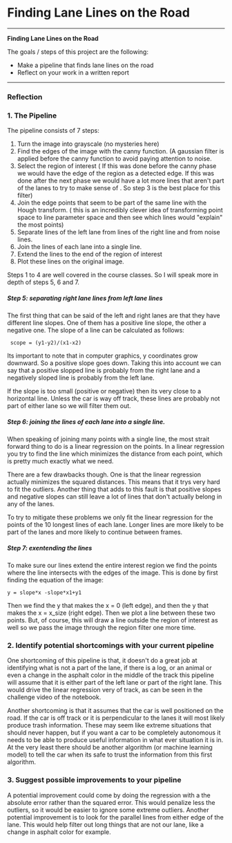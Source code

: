 # **Finding Lane Lines on the Road** 


---

**Finding Lane Lines on the Road**

The goals / steps of this project are the following:
* Make a pipeline that finds lane lines on the road
* Reflect on your work in a written report


[//]: # (Image References)

[image1]: ./examples/grayscale.jpg "Grayscale"

---

### Reflection

### 1. The Pipeline

The pipeline consists of 7 steps:
1. Turn the image into grayscale (no mysteries here)
2. Find the edges of the image with the canny function. (A gaussian filter is applied before the canny function to avoid paying attention to noise.
3. Select the region of interest ( If this was done before the canny phase we would have the edge of the region as a detected edge. If this was done after the next phase we would have a lot more lines that aren't part of the lanes to try to make sense of . So step 3 is the best place for this filter)
4. Join the edge points that seem to be part of the same line with the Hough transform. ( this is an incredibly clever idea of transforming point space to line parameter space and then see which lines would "explain" the most points)
5. Separate lines of the left lane from lines of the right line and from noise lines. 
6. Join the lines of each lane into a single line.
7. Extend the lines to the end of the region of interest
8. Plot these lines on the original image.

Steps 1 to 4 are well covered in the course classes. So I will speak more in depth of steps 5, 6 and 7.

##### Step 5: separating right lane lines from left lane lines

The first thing that can be said of the left and right lanes are that they have different line slopes. One of them has a positive line slope, the other a negative one. The slope of a line can be calculated as follows:

	 scope = (y1-y2)/(x1-x2)

Its important to note that in computer graphics, y coordinates grow downward. So a positive slope goes down. Taking this into account we can say that a positive slopped line is probably from the right lane and a negatively sloped line is probably from the left lane.

If the slope is too small (positive or negative) then its very close to a horizontal line. Unless the car is way off track, these lines are probably not part of either lane so we will filter them out.

##### Step 6: joining the lines of each lane into a single line.

When speaking of joining many points with a single line, the most strait forward thing to do is a linear regression on the points. In a linear regression you try to find the line which minimizes the distance from each point, which is pretty much exactly what we need.

There are a few drawbacks though. One is that the linear regression actually minimizes the squared distances. This means that it trys very hard to fit the outliers. Another thing that adds to this fault is that positive slopes and negative slopes can still leave a lot of lines that don't actually belong in any of the lanes. 

To try to mitigate these problems we only fit the linear regression for the points of the 10 longest lines of each lane. Longer lines are more likely to be part of the lanes and more likely to continue between frames. 

##### Step 7: exentending the lines

To make sure our lines extend the entire interest region we find the points where the line intersects with the edges of the image. This is done by first finding the equation of the image:
 	
	y = slope*x -slope*x1+y1
	
Then we find the y that makes the x = 0 (left edge), and then the y that makes the x = x_size (right edge). Then we plot a line between these two points. But, of course, this will draw a line outside the region of interest as well so we pass the image through the region filter one more time.



### 2. Identify potential shortcomings with your current pipeline

One shortcoming of this pipeline is that, it doesn't do a great job at identifying what is not a part of the lane, if there is a log, or an animal or even a change in the asphalt color in the middle of the track this pipeline will assume that it is either part of the left lane or part of the right lane. This would drive the linear regression very of track, as can be seen in the challenge video of the notebook.

Another shortcoming is that it assumes that the car is well positioned on the road. If the car is off track or it is perpendicular to the lanes it will most likely produce trash information. These may seem like extreme situations that should never happen, but if you want a car to be completely autonomous it needs to be able to produce useful information in what ever situation it is in. At the very least there should be another algorithm (or machine learning model) to tell the car when its safe to trust the information from this first algorithm.


### 3. Suggest possible improvements to your pipeline

A potential improvement could come by doing the regression with a the absolute error rather than the squared error. This would penalize less the outliers, so it would be easier to ignore some extreme outliers. 
Another potential improvement is to look for the parallel lines from either edge of the lane. This would help filter out long things that are not our lane, like a change in asphalt color for example.

